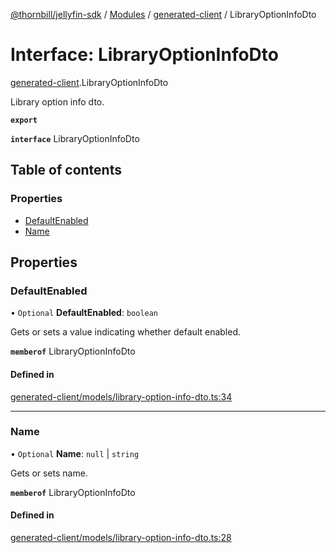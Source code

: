 [@thornbill/jellyfin-sdk](../README.md) / [Modules](../modules.md) / [generated-client](../modules/generated_client.md) / LibraryOptionInfoDto

# Interface: LibraryOptionInfoDto

[generated-client](../modules/generated_client.md).LibraryOptionInfoDto

Library option info dto.

**`export`**

**`interface`** LibraryOptionInfoDto

## Table of contents

### Properties

- [DefaultEnabled](generated_client.LibraryOptionInfoDto.md#defaultenabled)
- [Name](generated_client.LibraryOptionInfoDto.md#name)

## Properties

### DefaultEnabled

• `Optional` **DefaultEnabled**: `boolean`

Gets or sets a value indicating whether default enabled.

**`memberof`** LibraryOptionInfoDto

#### Defined in

[generated-client/models/library-option-info-dto.ts:34](https://github.com/thornbill/jellyfin-sdk-typescript/blob/029620a/src/generated-client/models/library-option-info-dto.ts#L34)

___

### Name

• `Optional` **Name**: ``null`` \| `string`

Gets or sets name.

**`memberof`** LibraryOptionInfoDto

#### Defined in

[generated-client/models/library-option-info-dto.ts:28](https://github.com/thornbill/jellyfin-sdk-typescript/blob/029620a/src/generated-client/models/library-option-info-dto.ts#L28)

